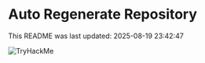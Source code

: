 # Auto Regenerate Repository

This README was last updated: 2025-08-19 23:42:47

 ![TryHackMe](https://tryhackme.com/badge/533634)